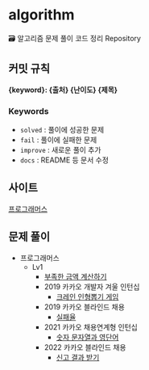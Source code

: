 # algorithm

🗃 알고리즘 문제 풀이 코드 정리 Repository

## 커밋 규칙

**{keyword}: {출처} {난이도} {제목}**

### Keywords

- `solved` : 풀이에 성공한 문제
- `fail` : 풀이에 실패한 문제
- `improve` : 새로운 풀이 추가
- `docs` : README 등 문서 수정

## 사이트

[프로그래머스](https://programmers.co.kr/)

## 문제 풀이

- 프로그래머스
  - Lv1
    - [부족한 금액 계산하기]("https://github.com/hanseo0507/algorithm/blob/main/programmers/Lv1/부족한_금액_계산하기/solution.js")
    - 2019 카카오 개발자 겨울 인턴십
      - [크레인 인형뽑기 게임](https://github.com/hanseo0507/algorithm/blob/main/programmers/Lv1/2019_카카오_개발자_겨울_인턴십/크레인_인형뽑기_게임/solution.js)
    - 2019 카카오 블라인드 채용
      - [실패율](https://github.com/hanseo0507/algorithm/blob/main/programmers/Lv1/2019_카카오_블라인드_채용/실패율/solution.js)
    - 2021 카카오 채용연계형 인턴십
      - [숫자 문자열과 영단어](https://github.com/hanseo0507/algorithm/blob/main/programmers/Lv1/2021_카카오_채용연계형_인턴십/숫자_문자열과_영단어/solution.js)
    - 2022 카카오 블라인드 채용
      - [신고 결과 받기](https://github.com/hanseo0507/algorithm/blob/main/programmers/Lv1/2022_카카오_블라인드_채용/신고_결과_받기/solution.js)
